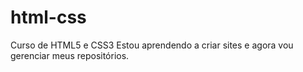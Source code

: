 # html-css
 Curso de HTML5 e CSS3
 Estou aprendendo a criar sites e agora vou gerenciar meus repositórios.